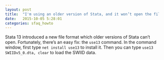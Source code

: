 ```yaml
---
layout: post
title:  "I'm using an older version of Stata, and it won’t open the file. How can I use the SWIID?"
date:   2015-10-05 5:28:01
categories: sfaq_howto
---
```


Stata 13 introduced a new file format which older versions of Stata can’t open. Fortunately, there’s an easy fix: the `use13` command. In the command window, first type `net install use13` to install it. Then you can type `use13 SWIIDv5_0.dta, clear` to load the SWIID data.
